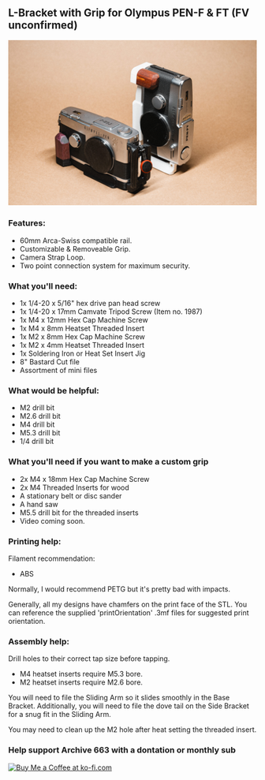 ## L-Bracket with Grip for Olympus PEN-F & FT (FV unconfirmed)

![olympusPENFLBracket](https://github.com/Archive-663/olympusPENF/blob/main/ASSETS/PRODUCT/product_PENF%20(4).jpg)

### Features:
- 60mm Arca-Swiss compatible rail.
- Customizable & Removeable Grip.
- Camera Strap Loop.
- Two point connection system for maximum security.

### What you'll need:
- 1x 1/4-20 x 5/16" hex drive pan head screw
- 1x 1/4-20 x 17mm Camvate Tripod Screw (Item no. 1987)
- 1x M4 x 12mm Hex Cap Machine Screw
- 1x M4 x 8mm Heatset Threaded Insert
- 1x M2 x 8mm Hex Cap Machine Screw
- 1x M2 x 4mm Heatset Threaded Insert
- 1x Soldering Iron or Heat Set Insert Jig
- 8" Bastard Cut file
- Assortment of mini files

### What would be helpful:
- M2 drill bit
- M2.6 drill bit
- M4 drill bit
- M5.3 drill bit
- 1/4 drill bit

### What you'll need if you want to make a custom grip
- 2x M4 x 18mm Hex Cap Machine Screw
- 2x M4 Threaded Inserts for wood
- A stationary belt or disc sander
- A hand saw
- M5.5 drill bit for the threaded inserts
- Video coming soon.

### Printing help:
Filament recommendation:
- ABS

Normally, I would recommend PETG but it's pretty bad with impacts.

Generally, all my designs have chamfers on the print face of the STL. You can reference the supplied 'printOrientation' .3mf files for suggested print orientation.

### Assembly help:
Drill holes to their correct tap size before tapping.
- M4 heatset inserts require M5.3 bore.
- M2 heatset inserts require M2.6 bore.

You will need to file the Sliding Arm so it slides smoothly in the Base Bracket. Additionally, you will need to file the dove tail on the Side Bracket for a snug fit in the Sliding Arm.

You may need to clean up the M2 hole after heat setting the threaded insert.

### Help support Archive 663 with a dontation or monthly sub

<a href='https://ko-fi.com/P5P3MHMSF' target='_blank'><img height='36' style='border:0px;height:36px;' src='https://storage.ko-fi.com/cdn/kofi2.png?v=3' border='0' alt='Buy Me a Coffee at ko-fi.com' /></a>
